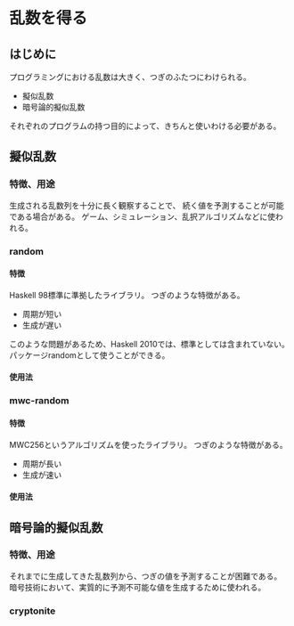 乱数を得る
==========

はじめに
--------

プログラミングにおける乱数は大きく、つぎのふたつにわけられる。

* 擬似乱数
* 暗号論的擬似乱数

それぞれのプログラムの持つ目的によって、きちんと使いわける必要がある。

擬似乱数
--------

### 特徴、用途

生成される乱数列を十分に長く観察することで、
続く値を予測することが可能である場合がある。
ゲーム、シミュレーション、乱択アルゴリズムなどに使われる。

### random

#### 特徴

Haskell 98標準に準拠したライブラリ。
つぎのような特徴がある。

* 周期が短い
* 生成が遅い

このような問題があるため、Haskell 2010では、標準としては含まれていない。
パッケージrandomとして使うことができる。

#### 使用法

### mwc-random

#### 特徴

MWC256というアルゴリズムを使ったライブラリ。
つぎのような特徴がある。

* 周期が長い
* 生成が速い

#### 使用法

暗号論的擬似乱数
----------------

### 特徴、用途

それまでに生成してきた乱数列から、つぎの値を予測することが困難である。
暗号技術において、実質的に予測不可能な値を生成するために使われる。

### cryptonite
